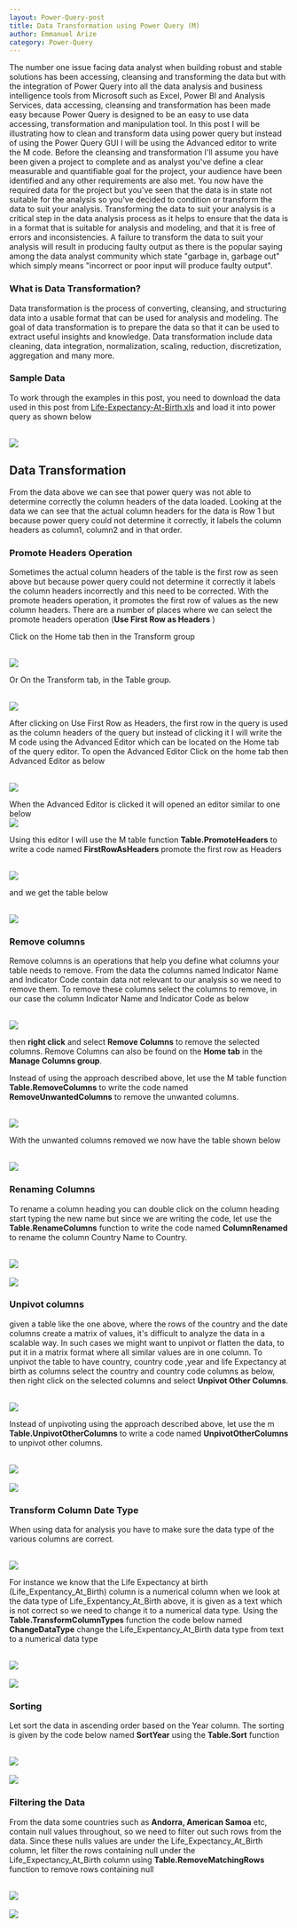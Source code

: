 ```yaml
---
layout: Power-Query-post
title: Data Transformation using Power Query (M)
author: Emmanuel Arize
category: Power-Query
---
```


The number one issue facing data analyst when building robust and stable solutions has been accessing,
cleansing and transforming the data but with the integration of Power Query into all the data analysis and business intelligence tools from Microsoft such as Excel, Power BI and Analysis Services, data accessing, cleansing and transformation has been made easy because Power Query is designed to be an easy to use data accessing, transformation and manipulation tool. In this post I will be illustrating how to clean and transform data using power query but instead of using the Power Query GUI I will be using the Advanced editor to write the M code. Before the cleansing and transformation I'll assume you have been given a project to complete and as analyst you've define a clear measurable and quantifiable goal for the project, your audience have been identified and any other requirements are also met. You now have the required data for the project but you've seen that the data is in state not suitable for the analysis so you've decided to condition or transform the data to suit your analysis. Transforming the data to suit your analysis is a critical step in the data analysis process as it helps to ensure that the data is in a format that is suitable for analysis and modeling, and that it is free of errors and inconsistencies. A failure to transform the data to suit your analysis will result in producing faulty output as there is the popular saying among the data analyst community which state "garbage in, garbage out" which simply means "incorrect or poor input will produce faulty output".

### What is Data Transformation?

Data transformation is the process of converting, cleansing, and structuring data into a usable format that can be used for analysis and modeling. The goal of data transformation is to prepare the data so that it can be used to extract useful insights and knowledge. Data transformation include data cleaning, data integration, normalization, scaling, reduction, discretization, aggregation and many more.

### Sample Data

To work through the examples in this post, you need to download the data used in  this post from <a href="https://github.com/emmanuel-arize/Power-Query/blob/main/data/Life-Expectancy-At-Birth.xls" target="_blank">Life-Expectancy-At-Birth.xls</a> and load it into power query as shown below

<br>
<img class="w3-card" src="{{'/assets/images/power_query/trans_1.jpg' |relative_url}}">
<br>

## Data Transformation

From the data above we can see that power query was not able to determine correctly the column headers of the data loaded. Looking at the data we can see that the actual column headers for the data is Row 1 but because power query could not determine it correctly, it labels the column headers as column1, column2 and in that order.

### Promote Headers Operation

Sometimes the actual column headers of the table is the first row as seen above but because power query could not determine it correctly it labels the column headers incorrectly and this need to be corrected. With the promote headers operation, it promotes the first row of values as the new column headers. There are a number of places where we can select the promote headers operation (**Use First Row as Headers** )

Click on the Home tab then in the Transform group

<br>
<img class="w3-card" src="{{'/assets/images/power_query/append_5.jpg' |relative_url}}">
<br>

Or On the Transform tab, in the Table group.

<br>
<img class="w3-card" src="{{'/assets/images/power_query/append_6.jpg' |relative_url}}">
<br>

After clicking on Use First Row as Headers, the first row in the query is used as the column headers of the query but instead of clicking it I will write the M code using the Advanced Editor which can be located on the Home tab of the query editor. To open the Advanced Editor Click on the home tab then Advanced Editor as below


<br>
<img class="w3-card" src="{{'/assets/images/power_query/append_6_1.jpg' |relative_url}}">
<br>


When the Advanced Editor is clicked it will opened an editor similar to one below
<br>
<img class="w3-card" src="{{'/assets/images/power_query/append_6_2.jpg' |relative_url}}">
<br>

Using this editor I will use the M table function **Table.PromoteHeaders**  to write a code named **FirstRowAsHeaders** promote the first row as Headers

<br>
<img class="w3-card" src="{{'/assets/images/power_query/append_6_3.jpg' |relative_url}}">
<br>


and we get the table below

<br>
<img class="w3-card" src="{{'/assets/images/power_query/trans_2.jpg' |relative_url}}">
<br>

### Remove columns

Remove columns is an operations that help you define what columns your table needs to remove. From the data the columns named Indicator Name and Indicator Code contain data not relevant to our analysis so we need to remove them. To remove these columns select the columns to remove, in our case the column Indicator Name and Indicator Code as below

<br>
<img class="w3-card" src="{{'/assets/images/power_query/trans_3.jpg' |relative_url}}">
<br>

then **right click** and select **Remove Columns** to remove the selected columns. Remove Columns can also be found on the **Home tab** in the **Manage Columns group**.

Instead of using the approach described above, let use the M table function **Table.RemoveColumns** to write the code named **RemoveUnwantedColumns** to remove the unwanted columns.

<br>
<img class="w3-card" src="{{'/assets/images/power_query/trans_3_1.jpg' |relative_url}}">
<br>


 With the unwanted columns removed we now have the table shown below

<br>
<img class="w3-card" src="{{'/assets/images/power_query/trans_3_2.jpg' |relative_url}}">
<br>


### Renaming Columns
To rename a column heading you can double click on the column heading start typing the new name but since we are writing the code, let use the **Table.RenameColumns** function to write the code named **ColumnRenamed** to rename the column Country Name to Country.


<br>
<img class="w3-card" src="{{'/assets/images/power_query/trans_3_3.jpg' |relative_url}}">
<br>



<br>
<img class="w3-card" src="{{'/assets/images/power_query/trans_3_4.jpg' |relative_url}}">
<br>


### Unpivot columns

given a table like the one above, where the rows of the country and the date columns create a matrix of values, it's difficult to analyze the data in a scalable way. In such cases we might want to unpivot or flatten the data, to put it in a matrix format where all similar values are in one column. To unpivot the table to have country, country code ,year and life Expectancy at birth as columns select the country and country code columns as below, then right click on the selected columns and select **Unpivot Other Columns**.

<br>
<img class="w3-card" src="{{'/assets/images/power_query/trans_8.jpg' |relative_url}}">
<br>

Instead of unpivoting using the approach described above, let use the m **Table.UnpivotOtherColumns** to write a code named **UnpivotOtherColumns** to unpivot other columns.

<br>
<img class="w3-card" src="{{'/assets/images/power_query/trans_8_1.jpg' |relative_url}}">
<br>



<br>
<img class="w3-card" src="{{'/assets/images/power_query/trans_8_2.jpg' |relative_url}}">
<br>


### Transform Column Date Type
When using data for analysis you have to make sure the data type of the various columns are correct.

<br>
<img class="w3-card" src="{{'/assets/images/power_query/trans_8_21.jpg' |relative_url}}">
<br>

 For instance we know that the Life Expectancy at birth (Life_Expentancy_At_Birth) column is a numerical column when we look at the data type of Life_Expentancy_At_Birth above, it is given as a text which is not correct so we need to change it to a numerical data type. Using the **Table.TransformColumnTypes** function the code below named **ChangeDataType** change the Life_Expentancy_At_Birth data type from text to a numerical data type


 <br>
 <img class="w3-card" src="{{'/assets/images/power_query/trans_8_3.jpg' |relative_url}}">
 <br>

 <br>
 <img class="w3-card" src="{{'/assets/images/power_query/trans_8_31.jpg' |relative_url}}">
 <br>

### Sorting

Let sort the data in ascending order based on the Year column. The sorting is given by the code below named **SortYear** using the **Table.Sort** function

<br>
<img class="w3-card" src="{{'/assets/images/power_query/trans_8_4.jpg' |relative_url}}">
<br>

<br>
<img class="w3-card" src="{{'/assets/images/power_query/trans_8_41.jpg' |relative_url}}">
<br>



### Filtering the Data

From the data some countries such as **Andorra, American Samoa** etc, contain null values throughout, so we need to filter out such rows from the data. Since these nulls values are under the Life_Expectancy_At_Birth column, let filter the rows containing null under the Life_Expectancy_At_Birth column using **Table.RemoveMatchingRows** function to remove rows containing null

<br>
<img class="w3-card" src="{{'/assets/images/power_query/trans_5_1.jpg' |relative_url}}">
<br>


<br>
<img class="w3-card" src="{{'/assets/images/power_query/trans_5_2.jpg' |relative_url}}">
<br>
